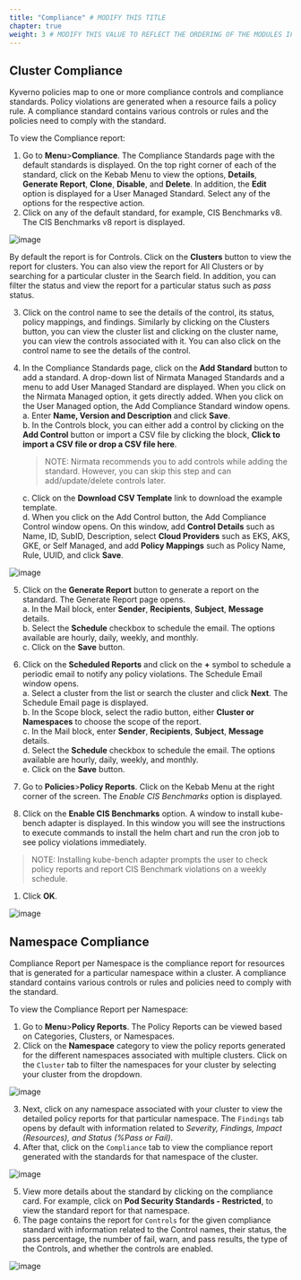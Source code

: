 ```yaml
---
title: "Compliance" # MODIFY THIS TITLE
chapter: true
weight: 3 # MODIFY THIS VALUE TO REFLECT THE ORDERING OF THE MODULES IF APPLICABLE
---
```


## Cluster Compliance

Kyverno policies map to one or more compliance controls and compliance standards. Policy violations are generated when a resource fails a policy rule. A compliance standard contains various controls or rules and the policies need to comply with the standard.

To view the Compliance report:
1. Go to **Menu**>**Compliance**. The Compliance Standards page with the default standards is displayed. On the top right corner of each of the standard, click on the Kebab Menu to view the options, **Details**, **Generate Report**, **Clone**, **Disable**, and **Delete**. In addition, the **Edit** option is displayed for a User Managed Standard. Select any of the options for the respective action.
2. Click on any of the default standard, for example, CIS Benchmarks v8. The CIS Benchmarks v8 report is displayed.

![image](/images/new_compliance1.png)
<!-- <img src="/images/compliance1.png"> -->

By default the report is for Controls. Click on the **Clusters** button to view the report for clusters. You can also view the report for All Clusters or by searching for a particular cluster in the Search field. In addition, you can filter the status and view the report for a particular status such as *pass* status.

3. Click on the control name to see the details of the control, its status, policy mappings, and findings. Similarly by clicking on the Clusters button, you can view the cluster list and clicking on the cluster name, you can view the controls associated with it. You can also click on the control name to see the details of the control.
4. In the Compliance Standards page, click on the **Add Standard** button to add a standard. A drop-down list of Nirmata Managed Standards and a menu to add User Managed Standard are displayed. When you click on the Nirmata Managed option, it gets directly added. When you click on the User Managed option, the Add Compliance Standard window opens.<br>
    a. Enter **Name, Version and Description** and click **Save**. <br>
    b. In the Controls block, you can either add a control by clicking on the **Add Control** button or import a CSV file by clicking the block, **Click to import a CSV file or drop a CSV file here**.
    >NOTE: Nirmata recommends you to add controls while adding the standard. However, you can skip this step and can add/update/delete controls later.

    c. Click on the **Download CSV Template** link to download the example template. <br>
    d. When you click on the Add Control button, the Add Compliance Control window opens. On this window, add **Control Details** such as Name, ID, SubID, Description, select **Cloud Providers** such as EKS, AKS, GKE, or Self Managed, and add **Policy Mappings** such as Policy Name, Rule, UUID, and click **Save**.

![image](/images/add_standard.png)
<!-- <img src="/images/add-compliance-standard.png"> -->

5. Click on the **Generate Report** button to generate a report on the standard. The Generate Report page opens.<br>
    a. In the Mail block, enter **Sender**, **Recipients**, **Subject**, **Message** details.<br>
    b. Select the **Schedule** checkbox to schedule the email. The options available are hourly, daily, weekly, and monthly.<br>
    c. Click on the **Save** button.
6. Click on the **Scheduled Reports** and click on the **+** symbol to schedule a periodic email to notify any policy violations. The Schedule Email window opens. <br>
    a. Select a cluster from the list or search the cluster and click **Next**. The Schedule Email page is displayed.<br>
    b. In the Scope block, select the radio button, either **Cluster or Namespaces** to choose the scope of the report.<br>
    c. In the Mail block, enter **Sender**, **Recipients**, **Subject**, **Message** details.<br>
    d. Select the **Schedule** checkbox to schedule the email. The options available are hourly, daily, weekly, and monthly.<br>
    e. Click on the **Save** button.

7. Go to **Policies**>**Policy Reports**. Click on the Kebab Menu at the right corner of the screen. The *Enable CIS Benchmarks* option is displayed.
8. Click on the **Enable CIS Benchmarks** option. A window to install kube-bench adapter is displayed. In this window you will see the instructions to execute commands to install the helm chart and run the cron job to see policy violations immediately.
>NOTE: Installing kube-bench adapter prompts the user to check policy reports and report CIS Benchmark violations on a weekly schedule.
1. Click **OK**.

![image](/images/enable_cis_benchmark1.png)

## Namespace Compliance

Compliance Report per Namespace is the compliance report for resources that is generated for a particular namespace within a cluster. A compliance standard contains various controls or rules and policies need to comply with the standard.

To view the Compliance Report per Namespace:

1. Go to **Menu**>**Policy Reports**. The Policy Reports can be viewed based on Categories, Clusters, or Namespaces.
2. Click on the **Namespace** category to view the policy reports generated for the different namespaces associated with multiple clusters. Click on the `Cluster` tab to filter the namespaces for your cluster by selecting your cluster from the dropdown.

![image](/images/namespace_report.png)

3. Next, click on any namespace associated with your cluster to view the detailed policy reports for that particular namespace. The `Findings` tab opens by default with information related to *Severity, Findings, Impact (Resources), and Status (%Pass or Fail)*.
4. After that, click on the `Compliance` tab to view the compliance report generated with the standards for that namespace of the cluster.

![image](/images/compliance_report.png)

5. View more details about the standard by clicking on the compliance card. For example, click on **Pod Security Standards - Restricted**, to view the standard report for that namespace.
6. The page contains the report for `Controls` for the given compliance standard with information related to the Control names, their status, the pass percentage, the number of fail, warn, and pass results, the type of the Controls, and whether the controls are enabled.

![image](/images/compliance_details.png)
